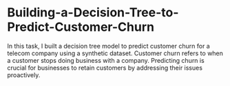 # Building-a-Decision-Tree-to-Predict-Customer-Churn
In this task, I built a decision tree model to predict customer churn for a telecom company using a synthetic dataset. Customer churn refers to when a customer stops doing business with a company. Predicting churn is crucial for businesses to retain customers by addressing their issues proactively.
